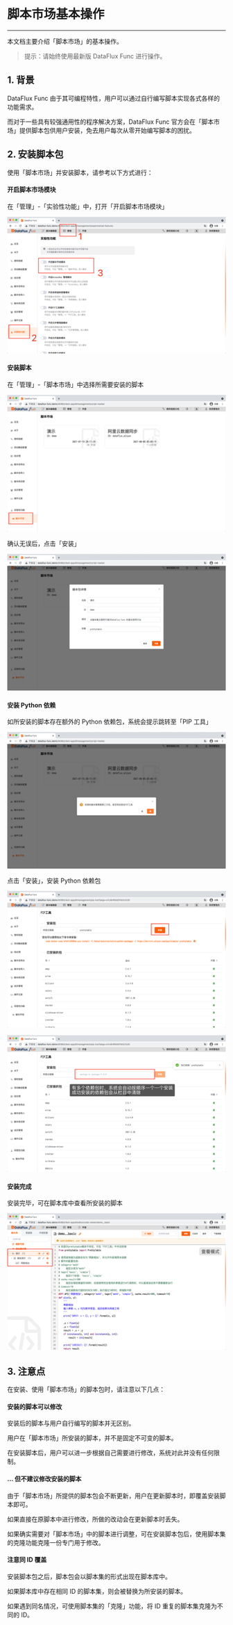 # 脚本市场基本操作
---


本文档主要介绍「脚本市场」的基本操作。

> 提示：请始终使用最新版 DataFlux Func 进行操作。

## 1. 背景

DataFlux Func 由于其可编程特性，用户可以通过自行编写脚本实现各式各样的功能需求。

而对于一些具有较强通用性的程序解决方案，DataFlux Func 官方会在「脚本市场」提供脚本包供用户安装，免去用户每次从零开始编写脚本的困扰。

## 2. 安装脚本包

使用「脚本市场」并安装脚本，请参考以下方式进行：

#### 开启脚本市场模块

在「管理」-「实验性功能」中，打开「开启脚本市场模块」

![](script-market-intro/enable-script-market.png)

#### 安装脚本

在「管理」-「脚本市场」中选择所需要安装的脚本

![](script-market-intro/install-script-1.png)

确认无误后，点击「安装」

![](script-market-intro/install-script-2.png)

#### 安装 Python 依赖

如所安装的脚本存在额外的 Python 依赖包，系统会提示跳转至「PIP 工具」

![](script-market-intro/install-python-module-1.png)

点击「安装」，安装 Python 依赖包

![](script-market-intro/install-python-module-2.png)

![](script-market-intro/install-python-module-3.png)

#### 安装完成

安装完毕，可在脚本库中查看所安装的脚本

![](script-market-intro/script-in-lib.png)

## 3. 注意点

在安装、使用「脚本市场」的脚本包时，请注意以下几点：

#### 安装的脚本可以修改

安装后的脚本与用户自行编写的脚本并无区别。

用户在「脚本市场」所安装的脚本，并不是固定不可变的脚本。

在安装脚本后，用户可以进一步根据自己需要进行修改，系统对此并没有任何限制。

#### ... 但不建议修改安装的脚本

由于「脚本市场」所提供的脚本包会不断更新，用户在更新脚本时，即覆盖安装脚本即可。

如果直接在原脚本中进行修改，所做的改动会在更新脚本时丢失。

如果确实需要对「脚本市场」中的脚本进行调整，可在安装脚本包后，使用脚本集的克隆功能克隆一份专门用于修改。

#### 注意同 ID 覆盖

安装脚本包之后，脚本包会以脚本集的形式出现在脚本库中。

如果脚本库中存在相同 ID 的脚本集，则会被替换为所安装的脚本。

如果遇到同名情况，可使用脚本集的「克隆」功能，将 ID 重复的脚本集克隆为不同的 ID。
